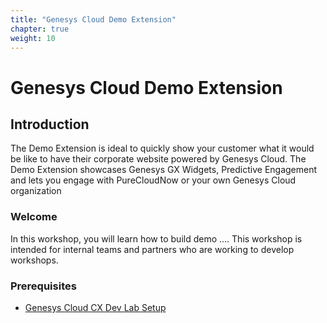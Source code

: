 ```yaml
---
title: "Genesys Cloud Demo Extension"
chapter: true
weight: 10
---
```


# Genesys Cloud Demo Extension

## Introduction

The Demo Extension is ideal to quickly show your customer what it would be like to have their corporate website powered by Genesys Cloud. The Demo Extension showcases Genesys GX Widgets, Predictive Engagement and lets you engage with PureCloudNow or your own Genesys Cloud organization

### Welcome

In this workshop, you will learn how to build demo .... This workshop is intended for internal teams and partners who are working to develop workshops. 

### Prerequisites
- [Genesys Cloud CX Dev Lab Setup](https://workshop.genesys.com/workshops/gride-demo/)
